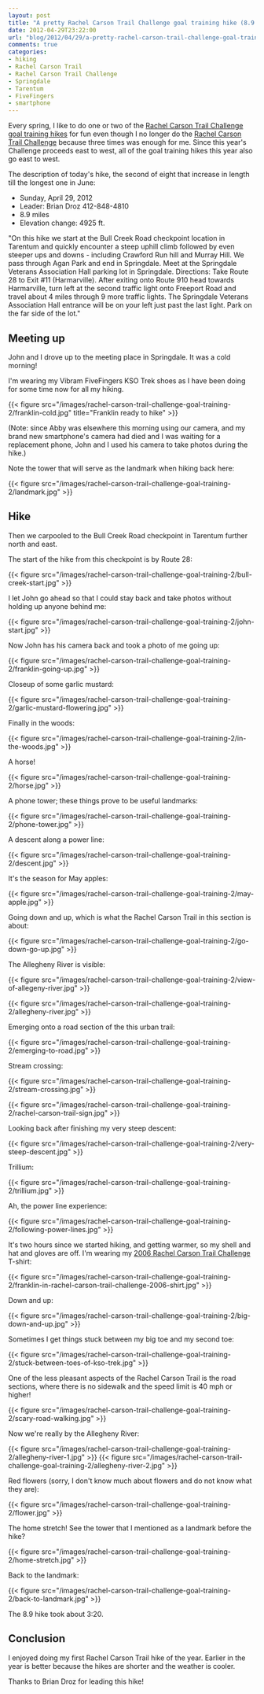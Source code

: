 ```yaml
---
layout: post
title: "A pretty Rachel Carson Trail Challenge goal training hike (8.9 miles)"
date: 2012-04-29T23:22:00
url: "blog/2012/04/29/a-pretty-rachel-carson-trail-challenge-goal-training-hike/"
comments: true
categories:
- hiking
- Rachel Carson Trail
- Rachel Carson Trail Challenge
- Springdale
- Tarentum
- FiveFingers
- smartphone
---
```

Every spring, I like to do one or two of the [Rachel Carson Trail Challenge goal training hikes](http://www.rachelcarsontrails.org/rct/challenge/rctc12/goaltraining) for fun even though I no longer do the [Rachel Carson Trail Challenge](http://www.rachelcarsontrails.org/rct/challenge/) because three times was enough for me. Since this year's Challenge proceeds east to west, all of the goal training hikes this year also go east to west.

The description of today's hike, the second of eight that increase in length till the longest one in June:

- Sunday, April 29, 2012
- Leader: Brian Droz 412-848-4810
- 8.9 miles
- Elevation change: 4925 ft.

"On this hike we start at the Bull Creek Road checkpoint location in Tarentum and quickly encounter a steep uphill climb followed by even steeper ups and downs - including Crawford Run hill and Murray Hill. We pass through Agan Park and end in Springdale. Meet at the Springdale Veterans Association Hall parking lot in Springdale. Directions: Take Route 28 to Exit #11 (Harmarville). After exiting onto Route 910 head towards Harmarville, turn left at the second traffic light onto Freeport Road and travel about 4 miles through 9 more traffic lights. The Springdale Veterans Association Hall entrance will be on your left just past the last light. Park on the far side of the lot."

<!--more-->

## Meeting up

John and I drove up to the meeting place in Springdale. It was a cold morning!

I'm wearing my Vibram FiveFingers KSO Trek shoes as I have been doing for some time now for all my hiking.

{{< figure src="/images/rachel-carson-trail-challenge-goal-training-2/franklin-cold.jpg" title="Franklin ready to hike" >}}

(Note: since Abby was elsewhere this morning using our camera, and my brand new smartphone's camera had died and I was waiting for a replacement phone, John and I used his camera to take photos during the hike.)

Note the tower that will serve as the landmark when hiking back here:

{{< figure src="/images/rachel-carson-trail-challenge-goal-training-2/landmark.jpg" >}}

## Hike

Then we carpooled to the Bull Creek Road checkpoint in Tarentum further north and east.

The start of the hike from this checkpoint is by Route 28:

{{< figure src="/images/rachel-carson-trail-challenge-goal-training-2/bull-creek-start.jpg" >}}

I let John go ahead so that I could stay back and take photos without holding up anyone behind me:

{{< figure src="/images/rachel-carson-trail-challenge-goal-training-2/john-start.jpg" >}}

Now John has his camera back and took a photo of me going up:

{{< figure src="/images/rachel-carson-trail-challenge-goal-training-2/franklin-going-up.jpg" >}}

Closeup of some garlic mustard:

{{< figure src="/images/rachel-carson-trail-challenge-goal-training-2/garlic-mustard-flowering.jpg" >}}

Finally in the woods:

{{< figure src="/images/rachel-carson-trail-challenge-goal-training-2/in-the-woods.jpg" >}}

A horse!

{{< figure src="/images/rachel-carson-trail-challenge-goal-training-2/horse.jpg" >}}

A phone tower; these things prove to be useful landmarks:

{{< figure src="/images/rachel-carson-trail-challenge-goal-training-2/phone-tower.jpg" >}}

A descent along a power line:

{{< figure src="/images/rachel-carson-trail-challenge-goal-training-2/descent.jpg" >}}

It's the season for May apples:

{{< figure src="/images/rachel-carson-trail-challenge-goal-training-2/may-apple.jpg" >}}

Going down and up, which is what the Rachel Carson Trail in this section is about:

{{< figure src="/images/rachel-carson-trail-challenge-goal-training-2/go-down-go-up.jpg" >}}

The Allegheny River is visible:

{{< figure src="/images/rachel-carson-trail-challenge-goal-training-2/view-of-allegeny-river.jpg" >}}

{{< figure src="/images/rachel-carson-trail-challenge-goal-training-2/allegheny-river.jpg" >}}

Emerging onto a road section of the this urban trail:

{{< figure src="/images/rachel-carson-trail-challenge-goal-training-2/emerging-to-road.jpg" >}}

Stream crossing:

{{< figure src="/images/rachel-carson-trail-challenge-goal-training-2/stream-crossing.jpg" >}}

{{< figure src="/images/rachel-carson-trail-challenge-goal-training-2/rachel-carson-trail-sign.jpg" >}}

Looking back after finishing my very steep descent:

{{< figure src="/images/rachel-carson-trail-challenge-goal-training-2/very-steep-descent.jpg" >}}

Trillium:

{{< figure src="/images/rachel-carson-trail-challenge-goal-training-2/trillium.jpg" >}}

Ah, the power line experience:

{{< figure src="/images/rachel-carson-trail-challenge-goal-training-2/following-power-lines.jpg" >}}

It's two hours since we started hiking, and getting warmer, so my shell and hat and gloves are off. I'm wearing my [2006 Rachel Carson Trail Challenge](http://www.rachelcarsontrails.org/rct/challenge/rctc06) T-shirt:

{{< figure src="/images/rachel-carson-trail-challenge-goal-training-2/franklin-in-rachel-carson-trail-challenge-2006-shirt.jpg" >}}

Down and up:

{{< figure src="/images/rachel-carson-trail-challenge-goal-training-2/big-down-and-up.jpg" >}}

Sometimes I get things stuck between my big toe and my second toe:

{{< figure src="/images/rachel-carson-trail-challenge-goal-training-2/stuck-between-toes-of-kso-trek.jpg" >}}

One of the less pleasant aspects of the Rachel Carson Trail is the road sections, where there is no sidewalk and the speed limit is 40 mph or higher!

{{< figure src="/images/rachel-carson-trail-challenge-goal-training-2/scary-road-walking.jpg" >}}

Now we're really by the Allegheny River:

{{< figure src="/images/rachel-carson-trail-challenge-goal-training-2/allegheny-river-1.jpg" >}}
{{< figure src="/images/rachel-carson-trail-challenge-goal-training-2/allegheny-river-2.jpg" >}}

Red flowers (sorry, I don't know much about flowers and do not know what they are):

{{< figure src="/images/rachel-carson-trail-challenge-goal-training-2/flower.jpg" >}}

The home stretch! See the tower that I mentioned as a landmark before the hike?

{{< figure src="/images/rachel-carson-trail-challenge-goal-training-2/home-stretch.jpg" >}}

Back to the landmark:

{{< figure src="/images/rachel-carson-trail-challenge-goal-training-2/back-to-landmark.jpg" >}}

The 8.9 hike took about 3:20.

## Conclusion

I enjoyed doing my first Rachel Carson Trail hike of the year. Earlier in the year is better because the hikes are shorter and the weather is cooler.

Thanks to Brian Droz for leading this hike!
